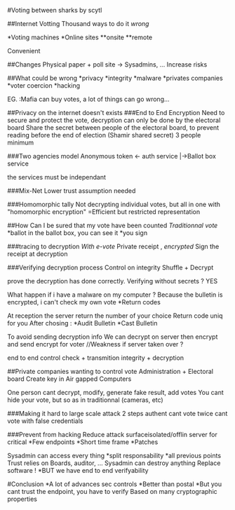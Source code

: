 #Voting between sharks
by scytl

##Internet Votting
Thousand ways to do it *wrong*

*Voting machines 
*Online sites 
**onsite
**remote

Convenient

##Changes
Physical paper + poll site
-> Sysadmins, ...
Increase risks

##What could be wrong 
*privacy
*integrity
*malware
*privates companies
*voter coercion
*hacking

EG. :Mafia can buy votes, a lot of things can go wrong...

##Privacy on the internet doesn't exists
###End to End Encryption
Need to secure and protect the vote, decryption can only be done by the electoral board
Share the secret between people of the electoral board, to prevent reading before the end of election
(Shamir shared secret) 3 people minimum

###Two agencies model
Anonymous token <- auth service
|->Ballot box service

the services must be independant 

###Mix-Net
Lower trust assumption needed

###Homomorphic tally
Not decrypting individual votes, but all in one with "homomorphic encryption"
=Efficient but restricted representation

##How Can I be sured that my vote have been counted
*Traditionnal vote*
*ballot in the ballot box, you can see it
*you sign

###tracing to decryption
*With e-vote*
Private receipt , *encrypted*
Sign the receipt at decryption

###Verifying decryption process
Control on integrity
Shuffle + Decrypt

prove the decryption has done correctly.
Verifying without secrets ? YES

What happen if i have a malware on my computer ?
Because the bulletin is encrypted, i can't check my own vote
*Return codes

At reception the server return the number of your choice 
Return code uniq for you
After chosing :
*Audit Bulletin
*Cast Bulletin

To avoid sending decryption info
We can decrypt on server then encrypt and send encrypt for voter
//Weakness if server taken over ?

end to end control
check + transmition integrity + decryption

##Private companies wanting to control vote
Administration + Electoral board
Create key in Air gapped Computers

One person cant decrypt, modify, generate fake result, add votes
You cant hide your vote, but so as in traditionnal (cameras, etc)

###Making it hard to large scale attack
2 steps authent
cant vote twice
cant vote with false credentials

###Prevent from hacking
Reduce attack surfaceisolated/offlin server for critical
*Few endpoints
*Short time frame
*Patches

Sysadmin can access every thing
*split responsability
*all previous points
Trust relies on Boards, auditor, ...
Sysadmin can destroy anything
Replace software ! *BUT we have end to end verifyability

#Conclusion
*A lot of advances sec controls
*Better than postal
*But you cant trust the endpoint, you have to verify
Based on many cryptographic properties





